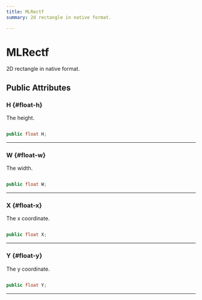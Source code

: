 ```yaml
---
title: MLRectf
summary: 2d rectangle in native format. 

---
```


# MLRectf




2D rectangle in native format.   





## Public Attributes

### H {#float-h}

The height. 

```csharp

public float H;

```






-----------

### W {#float-w}

The width. 

```csharp

public float W;

```






-----------

### X {#float-x}

The x coordinate. 

```csharp

public float X;

```






-----------

### Y {#float-y}

The y coordinate. 

```csharp

public float Y;

```






-----------



